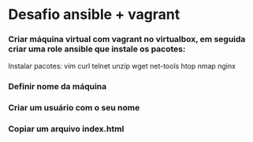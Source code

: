 # Desafio ansible + vagrant

### Criar máquina virtual com vagrant no virtualbox, em seguida criar uma role ansible que instale os pacotes:

Instalar pacotes:
vim
curl
telnet
unzip
wget
net-tools
htop
nmap
nginx

### Definir nome da máquina

### Criar um usuário com o seu nome

### Copiar um arquivo index.html
